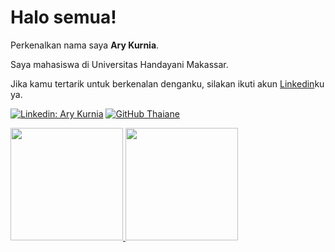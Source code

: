 # Halo semua! 

Perkenalkan nama saya **Ary Kurnia**.<br>

Saya mahasiswa di Universitas Handayani Makassar.<br>

Jika kamu tertarik untuk berkenalan denganku, silakan ikuti akun [Linkedin](https://www.linkedin.com/in/arykurnia/)ku ya.<br>

[![Linkedin: Ary Kurnia](https://img.shields.io/badge/-thaianebraga-blue?style=flat-square&logo=Linkedin&logoColor=white&link=https://www.linkedin.com/in/arykurnia/)](https://www.linkedin.com/in/arykurnia/)
[![GitHub Thaiane](https://img.shields.io/github/followers/thaiane?label=follow&style=social)](https://github.com/AryKurnia)

<p align="left">
<a href="https://github.com/AryKurnia">
  <img height="180em" src="https://github-readme-stats-eight-theta.vercel.app/api?username=AryKurnia&show_icons=true&theme=algolia&include_all_commits=true&count_private=true"/>
  <img height="180em" src="https://github-readme-stats-eight-theta.vercel.app/api/top-langs/?username=AryKurnia&layout=compact&theme=algolia"/>
</a>
</p>

<!---
AryKurnia/AryKurnia is a ✨ special ✨ repository because its `README.md` (this file) appears on your GitHub profile.
You can click the Preview link to take a look at your changes.
--->
